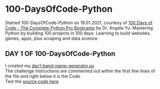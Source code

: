# 100-DaysOfCode-Python
Started 100-DaysOfCode-Python on 19.01.2021, courtesy of [100 Days of Code - The Complete Python Pro Bootcamp](https://www.udemy.com/course/100-days-of-code/) by Dr. Angela Yu. Mastering Python by building 100 projects in 100 days. Learning to build websites, games, apps, plus scraping and data science.

## DAY 1 OF 100-DaysOfCode-Python
I created  my [day1-band-name-generator.py](https://github.com/Teresia-Kirungo/100-DaysOfCode-Python/blob/main/day1-band-name-generator.py) <br>
The challenge instructions are commented out within the first few lines of the file and right below it is the Code.<br>
Test the [source code here](https://repl.it/@terrykirungo/band-name-generator-start#main.py)
